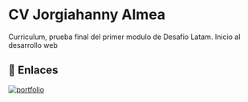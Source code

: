 
# CV Jorgiahanny Almea 
Curriculum, prueba final del primer modulo de Desafio Latam. Inicio al desarrollo web 

## 🔗 Enlaces
[![portfolio](https://img.shields.io/badge/my_portfolio-000?style=for-the-badge&logo=ko-fi&logoColor=white)](https://jorgiahannydev.github.io/)

